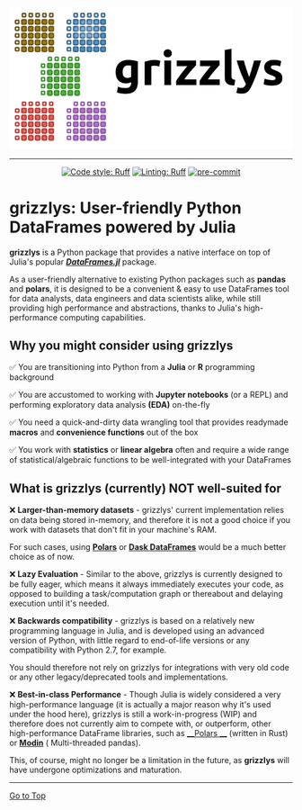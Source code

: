 ![grizzlys](docs/logos/grizzlys-logo-cubes-with-text-large.png "grizzlys")

<hr>

<div style="text-align: center;">

[![Code style: Ruff](https://img.shields.io/endpoint?url=https://raw.githubusercontent.com/charliermarsh/ruff/main/assets/badge/v2.json&label=Formatter)](https://github.com/charliermarsh/ruff)
[![Linting: Ruff](https://img.shields.io/endpoint?url=https://raw.githubusercontent.com/charliermarsh/ruff/main/assets/badge/v2.json&label=Linter)](https://github.com/charliermarsh/ruff)
[![pre-commit](https://img.shields.io/badge/pre--commit-enabled-brightgreen?logo=pre-commit)](https://github.com/pre-commit/pre-commit)

</div>

# grizzlys: User-friendly Python DataFrames powered by Julia

**grizzlys** is a Python package that provides a native interface on top of Julia's popular
[___DataFrames.jl___](https://github.com/JuliaData/DataFrames.jl) package.

As a user-friendly alternative to existing Python packages such as __pandas__ and __polars__, it is designed to be a
convenient & easy to use DataFrames tool for data analysts, data engineers and data scientists alike, while still
providing high performance and abstractions, thanks to Julia's high-performance computing capabilities.

## Why you might consider using grizzlys

:white_check_mark: You are transitioning into Python from a **Julia** or **R** programming background

:white_check_mark: You are accustomed to working with **Jupyter notebooks** (or a REPL) and performing exploratory data
analysis **(EDA)** on-the-fly

:white_check_mark: You need a quick-and-dirty data wrangling tool that provides readymade **macros** and **convenience
functions** out of the box

:white_check_mark: You work with **statistics** or **linear algebra** often and require a wide range of
statistical/algebraic functions to be well-integrated with your DataFrames

## What is grizzlys (currently) NOT well-suited for

:x: __Larger-than-memory datasets__ - grizzlys' current implementation relies on data being stored in-memory, and therefore
it is not a good choice if you work with datasets that don't fit in your machine's RAM.

For such cases, using [__Polars__](https://github.com/pola-rs/polars) or
[__Dask DataFrames__](https://docs.dask.org/en/stable/dataframe.html) would be a much better choice as of now.

:x: __Lazy Evaluation__ - Similar to the above, grizzlys is currently designed to be fully eager, which means it always
immediately executes your code, as opposed to building a task/computation graph or thereabout and delaying execution
until it's needed.

:x: __Backwards compatibility__ - grizzlys is based on a relatively new programming language in Julia, and is developed
using an advanced version of Python, with little regard to end-of-life versions or any compatibility with Python 2.7,
for example.

You should therefore not rely on grizzlys for integrations with very old code or any other legacy/deprecated tools and
implementations.

:x: __Best-in-class Performance__ - Though Julia is widely considered a very high-performance language (it is actually a
major reason why it's used under the hood here), grizzlys is still a work-in-progress (WIP) and therefore does not
currently aim to compete with, or outperform, other high-performance DataFrame libraries, such as [__Polars
__](https://github.com/pola-rs/polars) (written in Rust) or [__Modin__](https://github.com/modin-project/modin) (
Multi-threaded pandas).

This, of course, might no longer be a limitation in the future, as __grizzlys__ will have undergone optimizations and
maturation.

<hr>

[Go to Top](#grizzlys-user-friendly-python-dataframes-powered-by-julia)